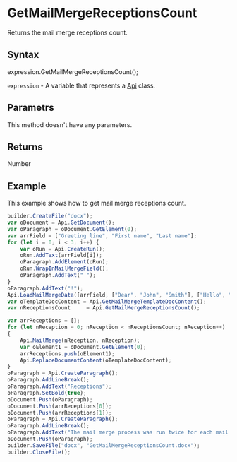 # GetMailMergeReceptionsCount

Returns the mail merge receptions count.

## Syntax

expression.GetMailMergeReceptionsCount();

`expression` - A variable that represents a [Api](../Api.md) class.

## Parametrs

This method doesn't have any parameters.

## Returns

Number

## Example

This example shows how to get mail merge receptions count.

```javascript
builder.CreateFile("docx");
var oDocument = Api.GetDocument();
var oParagraph = oDocument.GetElement(0);
var arrField = ["Greeting line", "First name", "Last name"];
for (let i = 0; i < 3; i++) {
	var oRun = Api.CreateRun();
	oRun.AddText(arrField[i]);
	oParagraph.AddElement(oRun);
	oRun.WrapInMailMergeField();
	oParagraph.AddText(" ");
}
oParagraph.AddText("!");
Api.LoadMailMergeData([arrField, ["Dear", "John", "Smith"], ["Hello", "Lara", "Davis"]]);
var oTemplateDocContent = Api.GetMailMergeTemplateDocContent();
var nReceptionsCount     = Api.GetMailMergeReceptionsCount();

var arrReceptions = [];
for (let nReception = 0; nReception < nReceptionsCount; nReception++) 
{
	Api.MailMerge(nReception, nReception);
	var oElement1 = oDocument.GetElement(0);
	arrReceptions.push(oElement1);
	Api.ReplaceDocumentContent(oTemplateDocContent);
}
oParagraph = Api.CreateParagraph();
oParagraph.AddLineBreak();
oParagraph.AddText("Receptions");
oParagraph.SetBold(true);
oDocument.Push(oParagraph);
oDocument.Push(arrReceptions[0]);
oDocument.Push(arrReceptions[1]);
oParagraph = Api.CreateParagraph();
oParagraph.AddLineBreak();
oParagraph.AddText("The mail merge process was run twice for each mail merge reception. But the results were replaced with the mail merge template document content. This template allows you to save each mail merge reception to the separate file.");
oDocument.Push(oParagraph);
builder.SaveFile("docx", "GetMailMergeReceptionsCount.docx");
builder.CloseFile();
```